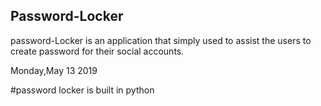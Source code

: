 ## Password-Locker

password-Locker is an application that simply used to assist the users
to create password for their social accounts.

Monday,May 13 2019

#password locker is built in python
